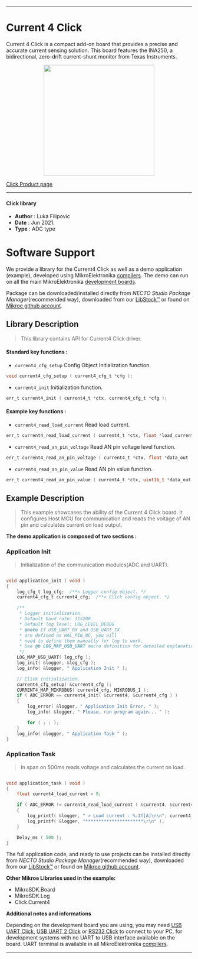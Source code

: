 
---
# Current 4 Click

Current 4 Click is a compact add-on board that provides a precise and accurate current sensing solution. This board features the INA250, a bidirectional, zero-drift current-shunt monitor from Texas Instruments.

<p align="center">
  <img src="https://download.mikroe.com/images/click_for_ide/current4_click.png" height=300px>
</p>

[Click Product page](https://www.mikroe.com/current-4-click)

---


#### Click library

- **Author**        : Luka Filipovic
- **Date**          : Jun 2021.
- **Type**          : ADC type


# Software Support

We provide a library for the Current4 Click
as well as a demo application (example), developed using MikroElektronika
[compilers](https://www.mikroe.com/necto-studio).
The demo can run on all the main MikroElektronika [development boards](https://www.mikroe.com/development-boards).

Package can be downloaded/installed directly from *NECTO Studio Package Manager*(recommended way), downloaded from our [LibStock&trade;](https://libstock.mikroe.com) or found on [Mikroe github account](https://github.com/MikroElektronika/mikrosdk_click_v2/tree/master/clicks).

## Library Description

> This library contains API for Current4 Click driver.

#### Standard key functions :

- `current4_cfg_setup` Config Object Initialization function.
```c
void current4_cfg_setup ( current4_cfg_t *cfg );
```

- `current4_init` Initialization function.
```c
err_t current4_init ( current4_t *ctx, current4_cfg_t *cfg );
```

#### Example key functions :

- `current4_read_load_current` Read load current.
```c
err_t current4_read_load_current ( current4_t *ctx, float *load_current );
```

- `current4_read_an_pin_voltage` Read AN pin voltage level function.
```c
err_t current4_read_an_pin_voltage ( current4_t *ctx, float *data_out );
```

- `current4_read_an_pin_value` Read AN pin value function.
```c
err_t current4_read_an_pin_value ( current4_t *ctx, uint16_t *data_out );
```

## Example Description

> This example showcases the ability of the Current 4 Click board.
It configures Host MCU for communication and reads the voltage 
of AN pin and calculates current on load output.

**The demo application is composed of two sections :**

### Application Init

> Initialization of the communication modules(ADC and UART).

```c

void application_init ( void )
{
    log_cfg_t log_cfg;  /**< Logger config object. */
    current4_cfg_t current4_cfg;  /**< Click config object. */

    /** 
     * Logger initialization.
     * Default baud rate: 115200
     * Default log level: LOG_LEVEL_DEBUG
     * @note If USB_UART_RX and USB_UART_TX 
     * are defined as HAL_PIN_NC, you will 
     * need to define them manually for log to work. 
     * See @b LOG_MAP_USB_UART macro definition for detailed explanation.
     */
    LOG_MAP_USB_UART( log_cfg );
    log_init( &logger, &log_cfg );
    log_info( &logger, " Application Init " );

    // Click initialization.
    current4_cfg_setup( &current4_cfg );
    CURRENT4_MAP_MIKROBUS( current4_cfg, MIKROBUS_1 );
    if ( ADC_ERROR == current4_init( &current4, &current4_cfg ) )
    {
        log_error( &logger, " Application Init Error. " );
        log_info( &logger, " Please, run program again... " );

        for ( ; ; );
    }
    log_info( &logger, " Application Task " );
}

```

### Application Task

> In span on 500ms reads voltage and calculates the current on load.

```c

void application_task ( void ) 
{
    float current4_load_current = 0;

    if ( ADC_ERROR != current4_read_load_current ( &current4, &current4_load_current ) ) 
    {
        log_printf( &logger, " > Load current : %.2f[A]\r\n", current4_load_current );
        log_printf( &logger, "**********************\r\n" );
    }

    Delay_ms ( 500 );
}

```

The full application code, and ready to use projects can be installed directly from *NECTO Studio Package Manager*(recommended way), downloaded from our [LibStock&trade;](https://libstock.mikroe.com) or found on [Mikroe github account](https://github.com/MikroElektronika/mikrosdk_click_v2/tree/master/clicks).

**Other Mikroe Libraries used in the example:**

- MikroSDK.Board
- MikroSDK.Log
- Click.Current4

**Additional notes and informations**

Depending on the development board you are using, you may need
[USB UART Click](https://www.mikroe.com/usb-uart-click),
[USB UART 2 Click](https://www.mikroe.com/usb-uart-2-click) or
[RS232 Click](https://www.mikroe.com/rs232-click) to connect to your PC, for
development systems with no UART to USB interface available on the board. UART
terminal is available in all MikroElektronika
[compilers](https://shop.mikroe.com/compilers).

---
